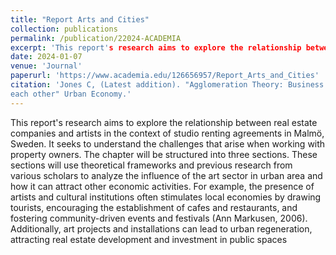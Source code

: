 ```yaml
---
title: "Report Arts and Cities"
collection: publications
permalink: /publication/22024-ACADEMIA
excerpt: 'This report's research aims to explore the relationship between real estate companies and artists in the context of studio renting agreements in Malmö, Sweden. It seeks to understand the challenges that arise when working with property owners. The chapter will be structured into three sections. These sections will use theoretical frameworks and previous research from various scholars to analyze the influence of the art sector in urban area and how it can attract other economic activities. For example, the presence of artists and cultural institutions often stimulates local economies by drawing tourists, encouraging the establishment of cafes and restaurants, and fostering community-driven events and festivals (Ann Markusen, 2006). Additionally, art projects and installations can lead to urban regeneration, attracting real estate development and investment in public spaces. The final chapter will provide an analysis of semi-structured interviews conducted with artists from different art fields, such as: visual arts, music, and performing arts, regarding their experiences and challenges with the real estate sector in Malmö. These interviews will provide valuable insights into specific issues such as rental agreements, studio availability, and interactions with property owners. By combining literature analysis and multiply interviews, this research report aims to build on previous studies of urban art ecosystems, such as the work of Carl Grodach and Ann Markusen, to offer a comprehensive understanding of the dynamics between the real estate and art sectors in Malmö, Sweden. This approach not only enhances the current body of knowledge but also provides practical recommendations for creating better collaboration and support artists in urban environments.'
date: 2024-01-07
venue: 'Journal'
paperurl: 'https://www.academia.edu/126656957/Report_Arts_and_Cities'
citation: 'Jones C, (Latest addition). "Agglomeration Theory: Business and organizations often benefit from being located near 
each other" Urban Economy.'
---
```

This report's research aims to explore the relationship between real estate companies and 
artists in the context of studio renting agreements in Malmö, Sweden. It seeks to understand the 
challenges that arise when working with property owners. The chapter will be structured into 
three sections. These sections will use theoretical frameworks and previous research from 
various scholars to analyze the influence of the art sector in urban area and how it can attract 
other economic activities. For example, the presence of artists and cultural institutions often 
stimulates local economies by drawing tourists, encouraging the establishment of cafes and 
restaurants, and fostering community-driven events and festivals (Ann Markusen, 2006). 
Additionally, art projects and installations can lead to urban regeneration, attracting real estate 
development and investment in public spaces


